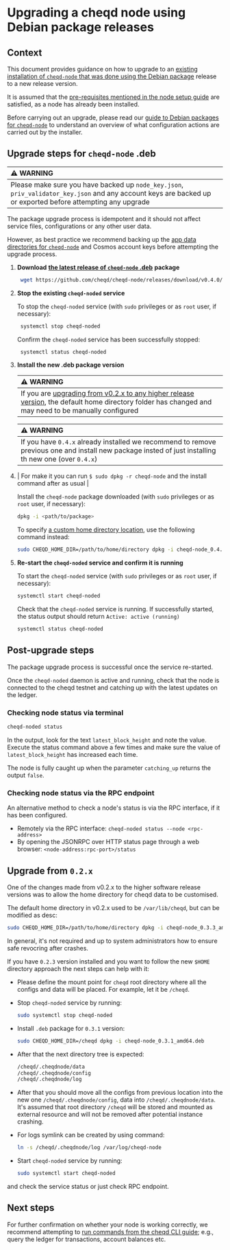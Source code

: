 # Upgrading a cheqd node using Debian package releases

## Context

This document provides guidance on how to upgrade to an [existing installation of `cheqd-node` that was done using the Debian package](deb-package-install.md) release to a new release version.

It is assumed that the [pre-requisites mentioned in the node setup guide](../README.md) are satisfied, as a node has already been installed.

Before carrying out an upgrade, please read our [guide to Debian packages for `cheqd-node`](README.md) to understand an overview of what configuration actions are carried out by the installer.

## Upgrade steps for `cheqd-node` .deb

| :warning: WARNING |
| :--- |
| Please make sure you have backed up `node_key.json`, `priv_validator_key.json` and any account keys are backed up or exported before attempting any upgrade |

The package upgrade process is idempotent and it should not affect service files, configurations or any other user data.

However, as best practice we recommend backing up the [app data directories for `cheqd-node`](README.md) and Cosmos account keys before attempting the upgrade process.

1. **Download** [**the latest release of `cheqd-node` .deb**](https://github.com/cheqd/cheqd-node/releases/latest) **package**

   ```bash
    wget https://github.com/cheqd/cheqd-node/releases/download/v0.4.0/cheqd-node_0.4.0_amd64.deb
   ```

2. **Stop the existing `cheqd-noded` service**

   To stop the `cheqd-noded` service (with `sudo` privileges or as `root` user, if necessary):

   ```bash
    systemctl stop cheqd-noded
   ```

   Confirm the `cheqd-noded` service has been successfully stopped:

   ```bash
    systemctl status cheqd-noded
   ```

3. **Install the new .deb package version**

   | :warning: WARNING |
   | :--- |
   | If you are [upgrading from v0.2.x to any higher release version](#upgrade-from-02x), the default home directory folder has changed and may need to be manually configured |

   | :warning: WARNING |
   | :--- |
   | If you have `0.4.x` already installed we recommend to remove previous one and install new package insted of just installing th new one (over `0.4.x`) |
4. | For make it you can run `$ sudo dpkg -r cheqd-node` and the install command after as usual |

   Install the `cheqd-node` package downloaded (with `sudo` privileges or as `root` user, if necessary):

   ```bash
   dpkg -i <path/to/package>
   ```

   To specify [a custom home directory location](deb-package-install.md), use the following command instead:

   ```bash
   sudo CHEQD_HOME_DIR=/path/to/home/directory dpkg -i cheqd-node_0.4.0_amd64.deb
   ```

5. **Re-start the `cheqd-noded` service and confirm it is running**

   To start the `cheqd-noded` service (with `sudo` privileges or as `root` user, if necessary):

   ```bash
   systemctl start cheqd-noded
   ```

   Check that the `cheqd-noded` service is running. If successfully started, the status output should return `Active: active (running)`

   ```bash
   systemctl status cheqd-noded
   ```

## Post-upgrade steps

The package upgrade process is successful once the service re-started.

Once the `cheqd-noded` daemon is active and running, check that the node is connected to the cheqd testnet and catching up with the latest updates on the ledger.

### Checking node status via terminal

```bash
cheqd-noded status
```

In the output, look for the text `latest_block_height` and note the value. Execute the status command above a few times and make sure the value of `latest_block_height` has increased each time.

The node is fully caught up when the parameter `catching_up` returns the output `false`.

### Checking node status via the RPC endpoint

An alternative method to check a node's status is via the RPC interface, if it has been configured.

* Remotely via the RPC interface: `cheqd-noded status --node <rpc-address>`
* By opening the JSONRPC over HTTP status page through a web browser: `<node-address:rpc-port>/status`

## Upgrade from `0.2.x`

One of the changes made from v0.2.x to the higher software release versions was to allow the home directory for cheqd data to be customised.

The default home directory in v0.2.x used to be `/var/lib/cheqd`, but can be modified as desc:

```bash
sudo CHEQD_HOME_DIR=/path/to/home/directory dpkg -i cheqd-node_0.3.3_amd64.deb
```

In general, it's not required and up to system administrators how to ensure safe revocring after crashes.

If you have `0.2.3` version installed and you want to follow the new `$HOME` directory approach the next steps can help with it:

* Please define the mount point for `cheqd` root directory where all the configs and data will be placed. For example, let it be `/cheqd`.
* Stop `cheqd-noded` service by running:

   ```bash
   sudo systemctl stop cheqd-noded
   ```

* Install `.deb` package for `0.3.1` version:

   ```bash
   sudo CHEQD_HOME_DIR=/cheqd dpkg -i cheqd-node_0.3.1_amd64.deb
   ```

* After that the next directory tree is expected:

   ```bash
   /cheqd/.cheqdnode/data
   /cheqd/.cheqdnode/config
   /cheqd/.cheqdnode/log
   ```

* After that you should move all the configs from previous location into the new one `/cheqd/.cheqdnode/config`, data into `/cheqd/.cheqdnode/data`. It's assumed that root directory `/cheqd` will be stored and mounted as external resource and will not be removed after potential instance crashing.
* For logs symlink can be created by using command:

   ```bash
   ln -s /cheqd/.cheqdnode/log /var/log/cheqd-node
   ```

* Start `cheqd-noded` service by running:

   ```bash
   sudo systemctl start cheqd-noded
   ```

and check the service status or just check RPC endpoint.

## Next steps

For further confirmation on whether your node is working correctly, we recommend attempting to [run commands from the cheqd CLI guide](../../cheqd-cli/README.md); e.g., query the ledger for transactions, account balances etc.
